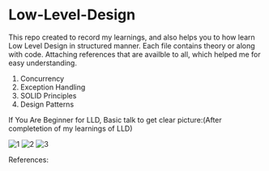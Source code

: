 # Low-Level-Design
This repo created to record my learnings, and also helps you to how learn Low Level Design in structured manner.
Each file contains theory or along with code.
Attaching references that are availble to all, which helped me for easy understanding.

1. Concurrency
2. Exception Handling
1. SOLID Principles
2. Design Patterns

If You Are Beginner for LLD, Basic talk to get clear picture:(After completetion of my learnings of LLD)


![1](https://github.com/user-attachments/assets/ada215aa-32ce-466a-928c-59234d36e9cc)
![2](https://github.com/user-attachments/assets/95a2a1e1-1163-493c-a7af-b81f7edba14d)
![3](https://github.com/user-attachments/assets/9fe00a2c-b2a8-46b8-9227-bc3852f2b2b4)

References:

